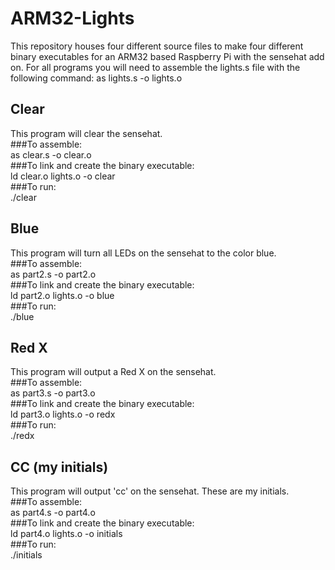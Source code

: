 # ARM32-Lights
This repository houses four different source files to make four different binary executables for an ARM32 based Raspberry Pi with the sensehat add on.
For all programs you will need to assemble the lights.s file with the following command:
as lights.s -o lights.o

## Clear
This program will clear the sensehat.  
###To assemble:  
as clear.s -o clear.o  
###To link and create the binary executable:  
ld clear.o lights.o -o clear  
###To run:  
./clear  

## Blue
This program will turn all LEDs on the sensehat to the color blue.  
###To assemble:  
as part2.s -o part2.o  
###To link and create the binary executable:  
ld part2.o lights.o -o blue  
###To run:  
./blue  

## Red X
This program will output a Red X on the sensehat.  
###To assemble:  
as part3.s -o part3.o  
###To link and create the binary executable:  
ld part3.o lights.o -o redx  
###To run:  
./redx  

## CC (my initials)
This program will output 'cc' on the sensehat. These are my initials.  
###To assemble:  
as part4.s -o part4.o  
###To link and create the binary executable:  
ld part4.o lights.o -o initials  
###To run:  
./initials  
